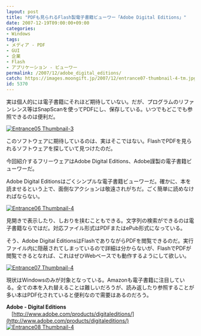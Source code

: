 ```yaml
---
layout: post
title: "PDFも見られるFlash製電子書籍ビューワー「Adobe Digital Editions」"
date: 2007-12-19T09:00:00+09:00
categories:
- Windows
tags: 
- メディア - PDF
- GUI
- 企業
- Flash
- アプリケーション - ビューワー
permalink: /2007/12/adobe_digital_editions/
catch: https://images.moongift.jp/2007/12/entrance07-thumbnail-4-tm.jpg
id: 5370
---
```

実は個人的には電子書籍にそれほど期待していない。だが、プログラムのリファンレンス等はSnapScanを使ってPDFにし、保存している。いつでもどこでも参照できるのは便利だ。   
  
[![Entrance05 Thumbnail-3](https://images.moongift.jp/2007/12/entrance05-thumbnail-3-tm.jpg)](https://images.moongift.jp/2007/12/entrance05-thumbnail-3.png)  
  
このソフトウェアに期待しているのは、実はそこではない。FlashでPDFを見られるソフトウェアを探していて見つけたのだ。   
  
今回紹介するフリーウェアはAdobe Digital Editions、Adobe謹製の電子書籍ビューワーだ。   
<!--more-->  
Adobe Digital Editionsはごくシンプルな電子書籍ビューワーだ。確かに、本を読ませるという上で、面倒なアクションは敬遠されがちだ。ごく簡単に読めなければならない。   
  
[![Entrance06 Thumbnail-4](https://images.moongift.jp/2007/12/entrance06-thumbnail-4-tm.jpg)](https://images.moongift.jp/2007/12/entrance06-thumbnail-4.png)  
  
見開きで表示したり、しおりを挟むこともできる。文字列の検索ができるのは電子書籍ならではだ。対応ファイル形式はPDFまたはePub形式になっている。   
  
そう、Adobe Digital EditionsはFlashでありながらPDFを閲覧できるのだ。実行ファイル内に隠蔽されてしまっているので詳細は分からないが、FlashでPDFが閲覧できるとなれば、これはぜひWebベースでも動作するようにして欲しい。   
  
[![Entrance07 Thumbnail-4](https://images.moongift.jp/2007/12/entrance07-thumbnail-4-tm.jpg)](https://images.moongift.jp/2007/12/entrance07-thumbnail-4.png)  
  
現状はWindowsのみが対象となっている。Amazonも電子書籍に注目している。全ての本を入れ替えることは難しいだろうが、読み返したり参照することが多い本はPDF化されていると便利なので需要はあるのだろう。   
  
**Adobe - Digital Editions**   
　[http://www.adobe.com/products/digitaleditions/](http://www.adobe.com/products/digitaleditions/)  
[![Entrance08 Thumbnail-4](https://images.moongift.jp/2007/12/entrance08-thumbnail-4-tm.jpg)](https://images.moongift.jp/2007/12/entrance08-thumbnail-4.png)

